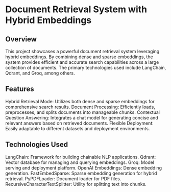 # Document Retrieval System with Hybrid Embeddings
## Overview
This project showcases a powerful document retrieval system leveraging hybrid embeddings. By combining dense and sparse embeddings, the system provides efficient and accurate search capabilities across a large collection of documents. The primary technologies used include LangChain, Qdrant, and Groq, among others.

## Features
Hybrid Retrieval Mode: Utilizes both dense and sparse embeddings for comprehensive search results.
Document Processing: Efficiently loads, preprocesses, and splits documents into manageable chunks.
Contextual Question Answering: Integrates a chat model for generating concise and relevant answers based on retrieved documents.
Flexible Deployment: Easily adaptable to different datasets and deployment environments.

## Technologies Used
LangChain: Framework for building chainable NLP applications.
Qdrant: Vector database for managing and querying embeddings.
Groq: Model serving and deployment platform.
OpenAI Embeddings: Dense embedding generation.
FastEmbedSparse: Sparse embedding generation for hybrid retrieval.
PyPDFLoader: Document loader for PDF files.
RecursiveCharacterTextSplitter: Utility for splitting text into chunks.
